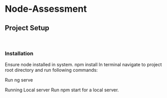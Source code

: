 # Node-Assessment
<h2>Project Setup</h2>
<br>
<h3> Installation </h3>
Ensure node installed in system.
npm install
In terminal navigate to project root directory and run following commands:

Run ng serve

Running Local server
Run npm start for a local server.